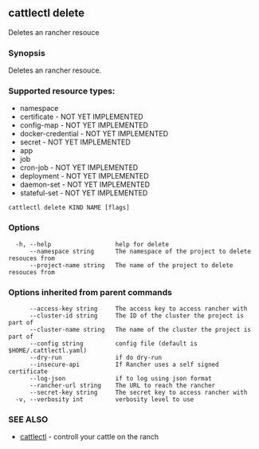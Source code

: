 ## cattlectl delete

Deletes an rancher resouce

### Synopsis

Deletes an rancher resouce.

### Supported resource types:

* namespace
* certificate - NOT YET IMPLEMENTED
* config-map - NOT YET IMPLEMENTED
* docker-credential - NOT YET IMPLEMENTED
* secret - NOT YET IMPLEMENTED
* app
* job
* cron-job - NOT YET IMPLEMENTED
* deployment - NOT YET IMPLEMENTED
* daemon-set - NOT YET IMPLEMENTED
* stateful-set - NOT YET IMPLEMENTED

```
cattlectl delete KIND NAME [flags]
```

### Options

```
  -h, --help                  help for delete
      --namespace string      The namespace of the project to delete resouces from
      --project-name string   The name of the project to delete resouces from
```

### Options inherited from parent commands

```
      --access-key string     The access key to access rancher with
      --cluster-id string     The ID of the cluster the project is part of
      --cluster-name string   The name of the cluster the project is part of
      --config string         config file (default is $HOME/.cattlectl.yaml)
      --dry-run               if do dry-run
      --insecure-api          If Rancher uses a self signed certificate
      --log-json              if to log using json format
      --rancher-url string    The URL to reach the rancher
      --secret-key string     The secret key to access rancher with
  -v, --verbosity int         verbosity level to use
```

### SEE ALSO

* [cattlectl](cattlectl.md)	 - controll your cattle on the ranch

